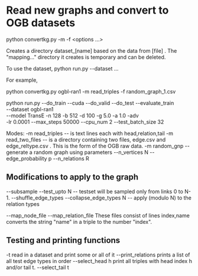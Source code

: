 # Read new graphs and convert to OGB datasets


python convertkg.py <new-dataset> -m <mode> -f <file> <options ...>

Creates a directory dataset_[name] based on the data from [file] .
The "mapping..." directory it creates is temporary and can be deleted.

To use the dataset,
python run.py --dataset <name> ...

For example,

python convertkg.py ogbl-ran1 -m read_triples -f random_graph_1.csv

python run.py --do_train --cuda --do_valid --do_test --evaluate_train \
  --dataset ogbl-ran1 \
  --model TransE -n 128 -b 512 -d 100 -g 5.0 -a 1.0 -adv \
  -lr 0.0001 --max_steps 50000 --cpu_num 2 --test_batch_size 32 



Modes:
-m read_triples   -- <file> is text lines each with head,relation,tail 
-m read_two_files -- <file> is a directory containing two files,
   		     edge.csv and edge_reltype.csv .  This is the form of
		     the OGB raw data.
-m random_gnp	  -- generate a random graph using parameters
   		     --n_vertices N --edge_probability p --n_relations R

## Modifications to apply to the graph

--subsample <fraction>
--test_upto N     -- testset will be sampled only from links 0 to N-1.
--shuffle_edge_types <fraction> 
--collapse_edge_types N -- apply (modulo N) to the relation types

--map_node_file <dictfile>
--map_relation_file <dictfile>
		    These files consist of lines index,name
		    converts the string "name" in a triple to the number "index".

## Testing and printing functions

-t  	   read in a dataset and print some or all of it
	   --print_relations prints a list of all test edge types in order
	   --select_head h print all triples with head index h and/or tail t.
	   --select_tail t